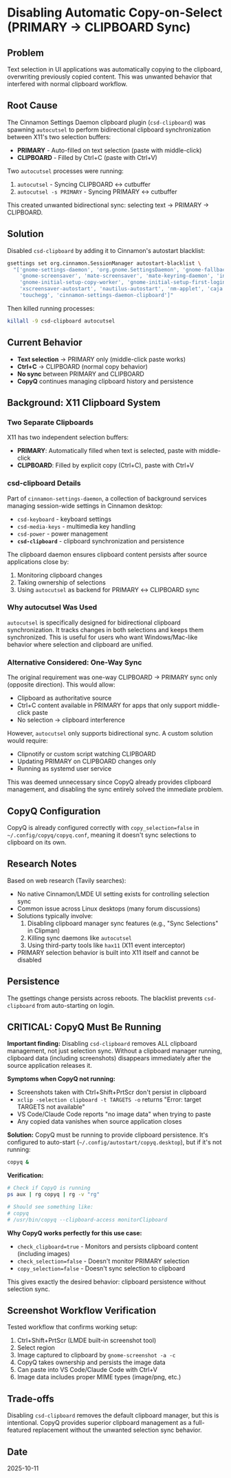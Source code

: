 # Disabling Automatic Copy-on-Select (PRIMARY → CLIPBOARD Sync)

## Problem

Text selection in UI applications was automatically copying to the clipboard, overwriting previously
copied content. This was unwanted behavior that interfered with normal clipboard workflow.

## Root Cause

The Cinnamon Settings Daemon clipboard plugin (`csd-clipboard`) was spawning `autocutsel` to perform
bidirectional clipboard synchronization between X11's two selection buffers:

- **PRIMARY** - Auto-filled on text selection (paste with middle-click)
- **CLIPBOARD** - Filled by Ctrl+C (paste with Ctrl+V)

Two `autocutsel` processes were running:
1. `autocutsel` - Syncing CLIPBOARD ↔ cutbuffer
2. `autocutsel -s PRIMARY` - Syncing PRIMARY ↔ cutbuffer

This created unwanted bidirectional sync: selecting text → PRIMARY → CLIPBOARD.

## Solution

Disabled `csd-clipboard` by adding it to Cinnamon's autostart blacklist:

```bash
gsettings set org.cinnamon.SessionManager autostart-blacklist \
  "['gnome-settings-daemon', 'org.gnome.SettingsDaemon', 'gnome-fallback-mount-helper', \
    'gnome-screensaver', 'mate-screensaver', 'mate-keyring-daemon', 'indicator-session', \
    'gnome-initial-setup-copy-worker', 'gnome-initial-setup-first-login', 'gnome-welcome-tour', \
    'xscreensaver-autostart', 'nautilus-autostart', 'nm-applet', 'caja', 'xfce4-power-manager', \
    'touchegg', 'cinnamon-settings-daemon-clipboard']"
```

Then killed running processes:
```bash
killall -9 csd-clipboard autocutsel
```

## Current Behavior

- **Text selection** → PRIMARY only (middle-click paste works)
- **Ctrl+C** → CLIPBOARD (normal copy behavior)
- **No sync** between PRIMARY and CLIPBOARD
- **CopyQ** continues managing clipboard history and persistence

## Background: X11 Clipboard System

### Two Separate Clipboards

X11 has two independent selection buffers:
- **PRIMARY**: Automatically filled when text is selected, paste with middle-click
- **CLIPBOARD**: Filled by explicit copy (Ctrl+C), paste with Ctrl+V

### csd-clipboard Details

Part of `cinnamon-settings-daemon`, a collection of background services managing session-wide
settings in Cinnamon desktop:
- `csd-keyboard` - keyboard settings
- `csd-media-keys` - multimedia key handling
- `csd-power` - power management
- **`csd-clipboard`** - clipboard synchronization and persistence

The clipboard daemon ensures clipboard content persists after source applications close by:
1. Monitoring clipboard changes
2. Taking ownership of selections
3. Using `autocutsel` as backend for PRIMARY ↔ CLIPBOARD sync

### Why autocutsel Was Used

`autocutsel` is specifically designed for bidirectional clipboard synchronization. It tracks changes
in both selections and keeps them synchronized. This is useful for users who want Windows/Mac-like
behavior where selection and clipboard are unified.

### Alternative Considered: One-Way Sync

The original requirement was one-way CLIPBOARD → PRIMARY sync only (opposite direction). This would
allow:
- Clipboard as authoritative source
- Ctrl+C content available in PRIMARY for apps that only support middle-click paste
- No selection → clipboard interference

However, `autocutsel` only supports bidirectional sync. A custom solution would require:
- Clipnotify or custom script watching CLIPBOARD
- Updating PRIMARY on CLIPBOARD changes only
- Running as systemd user service

This was deemed unnecessary since CopyQ already provides clipboard management, and disabling the
sync entirely solved the immediate problem.

## CopyQ Configuration

CopyQ is already configured correctly with `copy_selection=false` in `~/.config/copyq/copyq.conf`,
meaning it doesn't sync selections to clipboard on its own.

## Research Notes

Based on web research (Tavily searches):
- No native Cinnamon/LMDE UI setting exists for controlling selection sync
- Common issue across Linux desktops (many forum discussions)
- Solutions typically involve:
  1. Disabling clipboard manager sync features (e.g., "Sync Selections" in Clipman)
  2. Killing sync daemons like `autocutsel`
  3. Using third-party tools like `hax11` (X11 event interceptor)
- PRIMARY selection behavior is built into X11 itself and cannot be disabled

## Persistence

The gsettings change persists across reboots. The blacklist prevents `csd-clipboard` from
auto-starting on login.

## CRITICAL: CopyQ Must Be Running

**Important finding:** Disabling `csd-clipboard` removes ALL clipboard management, not just
selection sync. Without a clipboard manager running, clipboard data (including screenshots)
disappears immediately after the source application releases it.

**Symptoms when CopyQ not running:**
- Screenshots taken with Ctrl+Shift+PrtScr don't persist in clipboard
- `xclip -selection clipboard -t TARGETS -o` returns "Error: target TARGETS not available"
- VS Code/Claude Code reports "no image data" when trying to paste
- Any copied data vanishes when source application closes

**Solution:** CopyQ must be running to provide clipboard persistence. It's configured to auto-start
(`~/.config/autostart/copyq.desktop`), but if it's not running:

```bash
copyq &
```

**Verification:**
```bash
# Check if CopyQ is running
ps aux | rg copyq | rg -v "rg"

# Should see something like:
# copyq
# /usr/bin/copyq --clipboard-access monitorClipboard
```

**Why CopyQ works perfectly for this use case:**
- `check_clipboard=true` - Monitors and persists clipboard content (including images)
- `check_selection=false` - Doesn't monitor PRIMARY selection
- `copy_selection=false` - Doesn't sync selection to clipboard

This gives exactly the desired behavior: clipboard persistence without selection sync.

## Screenshot Workflow Verification

Tested workflow that confirms working setup:
1. Ctrl+Shift+PrtScr (LMDE built-in screenshot tool)
2. Select region
3. Image captured to clipboard by `gnome-screenshot -a -c`
4. CopyQ takes ownership and persists the image data
5. Can paste into VS Code/Claude Code with Ctrl+V
6. Image data includes proper MIME types (image/png, etc.)

## Trade-offs

Disabling `csd-clipboard` removes the default clipboard manager, but this is intentional. CopyQ
provides superior clipboard management as a full-featured replacement without the unwanted selection
sync behavior.

## Date

2025-10-11
